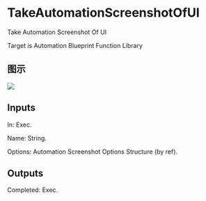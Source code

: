 # TakeAutomationScreenshotOfUI

Take Automation Screenshot Of UI

Target is Automation Blueprint Function Library

## 图示

![]($-20221218-18100305.png)

## Inputs

In: Exec.

Name: String.

Options: Automation Screenshot Options Structure (by ref).  

## Outputs

Completed: Exec.

